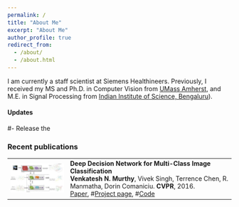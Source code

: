 ```yaml
---
permalink: /
title: "About Me"
excerpt: "About Me"
author_profile: true
redirect_from: 
  - /about/
  - /about.html
---
```


I am currently a staff scientist at Siemens Healthineers. Previously, I received my MS and Ph.D. in Computer Vision from [UMass Amherst](https://www.cics.umass.edu/), and M.E. in Signal Processing from [Indian Institute of Science, Bengaluru](https://ee.iisc.ac.in/)).



#### Updates
#- Release the

### Recent publications
<table style="border: none; border-collapse: collapse;" border="0">
  
<tr style="border-collapse: separate; border-spacing:30em;">
<td style="border-collapse: collapse; border: none;">
<img src="https://raw.githubusercontent.com/Venkatesh-Murthy/venkatesh-murthy.github.io/master/images/DDN.jpg" width="250"/> </td>
  
 
<td style="border-collapse: collapse; border: none;">
<b>Deep Decision Network for Multi-Class Image Classification</b>
<br>
<b>Venkatesh N. Murthy</b>, Vivek Singh, Terrence Chen, R. Manmatha, Dorin Comaniciu. <b>CVPR</b>, 2016.
<br>
<span><a href="https://comaniciu.net/Papers/DeepDecisionNetwork_CVPR16.pdf">Paper</a></span>, 
#<span><a href="https://sites.google.com/view/generic-grouping">Project page</a></span>, 
#<span><a href="https://github.com/facebookresearch/Generic-Grouping">Code</a></span>
</td>
</tr> 
